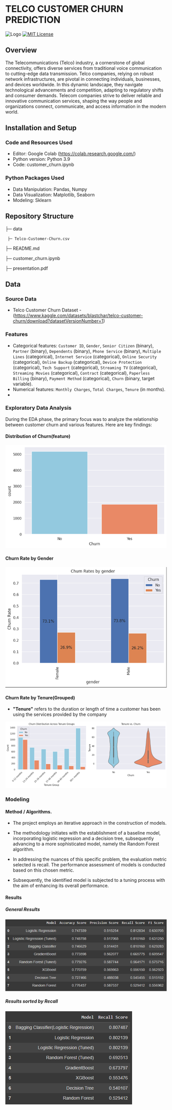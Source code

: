 # TELCO CUSTOMER CHURN PREDICTION
![Logo](https://atrium.ai/wp-content/uploads/2021/07/What-stops-customer-churn-Having-a-centralized-data-hub-does-and-heres-why.jpeg)
[![MIT License](https://img.shields.io/badge/License-MIT-green.svg)](https://choosealicense.com/licenses/mit/)
## Overview
The Telecommunications (Telco) industry, a cornerstone of global connectivity, offers diverse services from traditional voice communication to cutting-edge data transmission. Telco companies, relying on robust network infrastructures, are pivotal in connecting individuals, businesses, and devices worldwide. In this dynamic landscape, they navigate technological advancements and competition, adapting to regulatory shifts and consumer demands. Telecom companies strive to deliver reliable and innovative communication services, shaping the way people and organizations connect, communicate, and access information in the modern world.

## Installation and Setup
### Code and Resources Used
 - Editor: Google Colab (https://colab.research.google.com/)
-  Python version: Python 3.9
-  Code: customer_churn.ipynb
### Python Packages Used
- Data Manipulation: Pandas, Numpy
- Data Visualization: Matplotlib, Seaborn
- Modeling: Sklearn

## Repository Structure

├─ data

     ├─ Telco-Customer-Churn.csv
   
├─ README.md

├─ customer_churn.ipynb

├─ presentation.pdf

## Data
### Source Data
- Telco Customer Churn Dataset - (https://www.kaggle.com/datasets/blastchar/telco-customer-churn/download?datasetVersionNumber=1)
### Features
 - Categorical features: `Customer ID`, `Gender`, `Senior Citizen` (binary), `Partner` (binary), `Dependents` (binary), `Phone Service` (binary), `Multiple Lines` (categorical), `Internet Service` (categorical), `Online Security` (categorical), `Online Backup` (categorical), `Device Protection` (categorical), `Tech Support` (categorical), `Streaming TV` (categorical), `Streaming Movies` (categorical), `Contract` (categorical), `Paperless Billing` (binary), `Payment Method` (categorical), `Churn` (binary, target variable).
- Numerical features: `Monthly Charges`, `Total Charges`, `Tenure` (in months).
- 
### Exploratory Data Analysis
During the EDA phase, the primary focus was to analyze the relationship between customer churn and various features. Here are key findings:
#### Distribution of Churn(feature)
![Logo](https://github.com/naphtron/Phase-3-Project/blob/master/imgs/Churn%20Distribution.png)

#### Churn Rate by Gender
![Logo](https://github.com/naphtron/Phase-3-Project/blob/master/imgs/Churn%20Rate(Gender).PNG)

#### Churn Rate by Tenure(Grouped)

-  **"Tenure"** refers to the duration or length of time a customer has been using the services provided by the company
  
![Logo](https://github.com/naphtron/Phase-3-Project/blob/master/imgs/Churn(tenure).png)

### Modeling
#### Method / Algorithms.
- The project employs an iterative approach in the construction of models.

- The methodology initiates with the establishment of a baseline model, incorporating logistic regression and a decision tree, subsequently advancing to a more sophisticated model, namely the Random Forest algorithm.

- In addressing the nuances of this specific problem, the evaluation metric selected is recall. The performance assessment of models is conducted based on this chosen metric.

- Subsequently, the identified model is subjected to a tuning process with the aim of enhancing its overall performance.

#### Results
##### General Results
![Logo](https://github.com/naphtron/Phase-3-Project/blob/master/imgs/Model_table.PNG)

##### Results sorted by Recall
![Logo](https://github.com/naphtron/Phase-3-Project/blob/master/imgs/recall%20table.PNG)

#####

